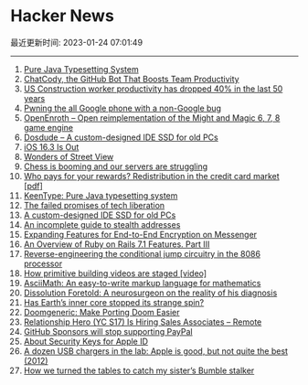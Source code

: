 # Hacker News

最近更新时间: 2023-01-24 07:01:49

--- 
1. [Pure Java Typesetting System](https://github.com/DaveJarvis/KeenType) 
2. [ChatCody, the GitHub Bot That Boosts Team Productivity](https://github.com/marketplace/chatcody) 
3. [US Construction worker productivity has dropped 40% in the last 50 years](https://bfi.uchicago.edu/insight/finding/the-strange-and-awful-path-of-productivity-in-the-us-construction-sector/) 
4. [Pwning the all Google phone with a non-Google bug](https://github.blog/2023-01-23-pwning-the-all-google-phone-with-a-non-google-bug/) 
5. [OpenEnroth – Open reimplementation of the Might and Magic 6, 7, 8 game engine](https://github.com/OpenEnroth/OpenEnroth) 
6. [Dosdude – A custom-designed IDE SSD for old PCs](https://github.com/dosdude1/2.5-inch-ide-ssd) 
7. [iOS 16.3 Is Out](https://developer.apple.com/news/releases/) 
8. [Wonders of Street View](https://neal.fun/wonders-of-street-view/) 
9. [Chess is booming and our servers are struggling](https://www.chess.com/blog/CHESScom/chess-is-booming-and-our-servers-are-struggling) 
10. [Who pays for your rewards? Redistribution in the credit card market [pdf]](https://www.federalreserve.gov/econres/feds/files/2023007pap.pdf) 
11. [KeenType: Pure Java typesetting system](https://github.com/DaveJarvis/KeenType) 
12. [The failed promises of tech liberation](https://flux.community/matthew-sheffield/2023/01/richard-barbrook-californian-ideology-libertarianism-neoliberalism/) 
13. [A custom-designed IDE SSD for old PCs](https://github.com/dosdude1/2.5-inch-ide-ssd) 
14. [An incomplete guide to stealth addresses](https://vitalik.ca/general/2023/01/20/stealth.html) 
15. [Expanding Features for End-to-End Encryption on Messenger](https://about.fb.com/news/2023/01/expanding-features-for-end-to-end-encryption-on-messenger/) 
16. [An Overview of Ruby on Rails 7.1 Features. Part III](https://manny.codes/this-week-in-rails-wrapped-an-overview-of-rails-7-1-features-part-iii/) 
17. [Reverse-engineering the conditional jump circuitry in the 8086 processor](https://www.righto.com/2023/01/reverse-engineering-conditional-jump.html) 
18. [How primitive building videos are staged [video]](https://www.youtube.com/watch?v=Hvk63LADbFc) 
19. [AsciiMath: An easy-to-write markup language for mathematics](http://asciimath.org) 
20. [Dissolution Foretold: A neurosurgeon on the reality of his diagnosis](https://lithub.com/dissolution-foretold-neurosurgeon-henry-marsh-on-the-reality-of-his-own-diagnosis/) 
21. [Has Earth’s inner core stopped its strange spin?](https://www.nature.com/articles/d41586-023-00167-1) 
22. [Doomgeneric: Make Porting Doom Easier](https://github.com/ozkl/doomgeneric) 
23. [Relationship Hero (YC S17) Is Hiring Sales Associates – Remote](https://relationshiphero.com/careers?role=salesAssociate) 
24. [GitHub Sponsors will stop supporting PayPal](https://github.blog/changelog/2023-01-23-github-sponsors-will-stop-supporting-paypal/) 
25. [About Security Keys for Apple ID](https://support.apple.com/en-us/HT213154) 
26. [A dozen USB chargers in the lab: Apple is good, but not quite the best (2012)](https://www.righto.com/2012/10/a-dozen-usb-chargers-in-lab-apple-is.html) 
27. [How we turned the tables to catch my sister’s Bumble stalker](https://major-grooves.medium.com/how-we-turned-the-tables-to-catch-my-sisters-bumble-stalker-e1979d39670d) 
